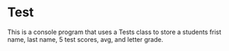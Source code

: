 # Test
This is a console program that uses a Tests class to store a students frist name, last name, 5 test scores, avg, and letter grade. 

